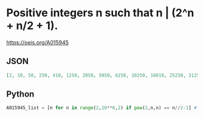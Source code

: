 # Positive integers n such that n \| \(2^n \+ n/2 \+ 1\)\.
https://oeis.org/A015945
## JSON
```JSON
[2, 10, 50, 250, 410, 1250, 2050, 5050, 6250, 10250, 16810, 25250, 31250, 51250, 84050, 126250, 156250, 207050, 256250, 336610, 405050, 420250, 510050, 631250, 689210, 781250, 1035250, 1281250, 1683050, 1750250, 2025250, 2101250, 2550250, 3156250, 3446050]
```
## Python
```Python
A015945_list = [n for n in range(2,10**6,2) if pow(2,n,n) == n//2-1] # _Chai Wah Wu_, Mar 25 2021
```
